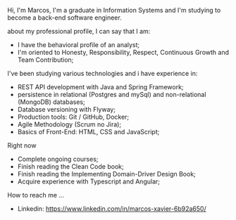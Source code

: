 Hi, I'm Marcos, I'm a graduate in Information Systems and I'm studying to become a back-end software engineer.

about my professional profile, I can say that I am:
+ I have the behavioral profile of an analyst;
+ I'm oriented to Honesty, Responsibility, Respect, Continuous Growth and Team Contribution;

I've been studying various technologies and i have experience in:
+ REST API development with Java and Spring Framework;
+ persistence in relational (Postgres and mySql) and non-relational (MongoDB) databases;
+ Database versioning with Flyway;
+ Production tools: Git / GitHub, Docker;
+ Agile Methodology (Scrum no Jira);
+ Basics of Front-End: HTML, CSS and JavaScript;

Right now
+ Complete ongoing courses;
+ Finish reading the Clean Code book;
+ Finish reading the Implementing Domain-Driver Design Book;
+ Acquire experience with Typescript and Angular;

How to reach me ...
+ Linkedin: https://www.linkedin.com/in/marcos-xavier-6b92a650/

<!---
marcosxavierdev/marcosxavierdev is a ✨ special ✨ repository because its `README.md` (this file) appears on your GitHub profile.
You can click the Preview link to take a look at your changes.
--->
